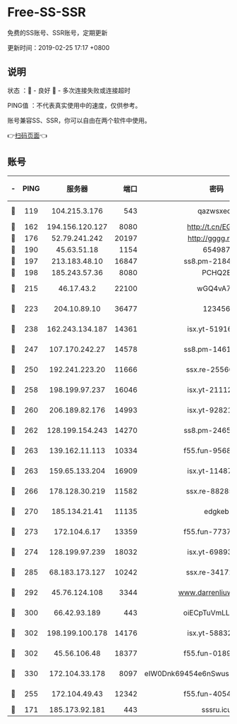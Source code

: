 # Free-SS-SSR

免费的SS账号、SSR账号，定期更新

更新时间：2019-02-25 17:17 +0800

## 说明

状态     ：🙂 - 良好 🙁 - 多次连接失败或连接超时

PING值   ：不代表真实使用中的速度，仅供参考。

账号兼容SS、SSR，你可以自由在两个软件中使用。

👉[扫码页面](https://liesauer.github.io/free-ss-ssr.github.io/)👈

## 账号

|-|PING|服务器|端口|密码|加密方式|区域|
|:----:|:----:|:-----:|-----:|:----:|:----:|:----:|
|🙂|119|104.215.3.176|543|qazwsxedc|aes-256-gcm|JP|
|🙂|162|194.156.120.127|8080|http://t.cn/EGJIyrl|rc4-md5|RU|
|🙂|176|52.79.241.242|20197|http://gggg.rocks|chacha20|KR|
|🙂|190|45.63.51.18|1154|654987|chacha20|US|
|🙂|197|213.183.48.10|16847|ss8.pm-21844006|rc4-md5|RU|
|🙂|198|185.243.57.36|8080|PCHQ2E|rc4-md5|US|
|🙂|215|46.17.43.2|22100|wGQ4vA7D|aes-256-gcm|RU|
|🙂|223|204.10.89.10|36477|123456|aes-256-cfb|US|
|🙂|238|162.243.134.187|14361|isx.yt-51916584|aes-256-cfb|US|
|🙂|247|107.170.242.27|14578|ss8.pm-14613158|aes-256-cfb|US|
|🙂|250|192.241.223.20|11666|ssx.re-25566820|aes-256-cfb|US|
|🙂|258|198.199.97.237|16046|isx.yt-21112673|aes-256-cfb|US|
|🙂|260|206.189.82.176|14993|isx.yt-92821562|aes-256-cfb|SG|
|🙂|262|128.199.154.243|14270|ss8.pm-24650269|aes-256-cfb|SG|
|🙂|263|139.162.11.113|10334|f55.fun-95689731|aes-256-cfb|SG|
|🙂|263|159.65.133.204|16909|isx.yt-11487806|aes-256-cfb|SG|
|🙂|266|178.128.30.219|11582|ssx.re-88285477|aes-256-cfb|SG|
|🙂|270|185.134.21.41|11135|edgkeb|aes-256-cfb|GB|
|🙂|273|172.104.6.17|13359|f55.fun-77379791|aes-256-cfb|US|
|🙂|274|128.199.97.239|18032|isx.yt-69893978|aes-256-cfb|SG|
|🙂|285|68.183.173.127|10242|ssx.re-34172172|aes-256-cfb|US|
|🙂|292|45.76.124.108|3344|www.darrenliuwei.com|aes-256-cfb|AU|
|🙂|300|66.42.93.189|443|oiECpTuVmLLxk4Ts|aes-256-cfb|US|
|🙂|302|198.199.100.178|14176|isx.yt-58832858|aes-256-cfb|US|
|🙂|302|45.56.106.48|18377|f55.fun-01898711|aes-256-cfb|US|
|🙂|330|172.104.33.178|8097|eIW0Dnk69454e6nSwuspv9DmS201tQ0D|aes-256-cfb|SG|
|🙂|255|172.104.49.43|12342|f55.fun-40543073|aes-256-cfb|SG|
|🙁|171|185.173.92.181|443|sssru.icu|rc4-md5|RU|
